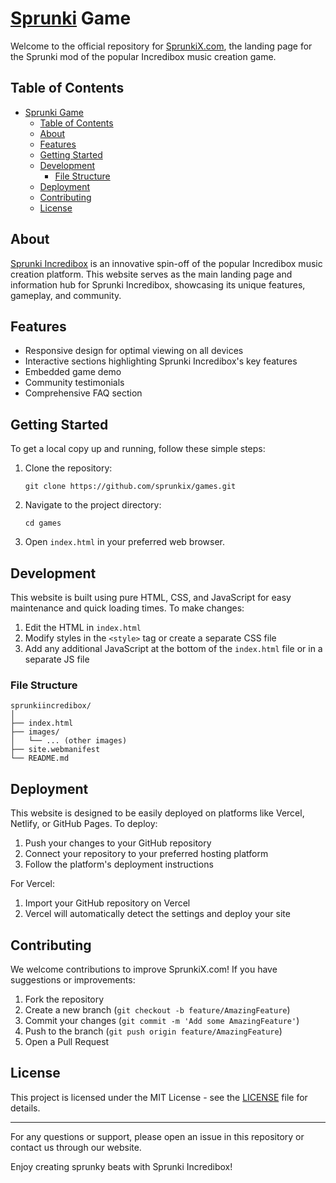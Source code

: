 # [Sprunki](https://sprunkix.com/) Game

Welcome to the official repository for [SprunkiX.com](https://sprunkix.com/), the landing page for the Sprunki mod of the popular Incredibox music creation game.

## Table of Contents

- [Sprunki Game](#sprunki-game)
  - [Table of Contents](#table-of-contents)
  - [About](#about)
  - [Features](#features)
  - [Getting Started](#getting-started)
  - [Development](#development)
    - [File Structure](#file-structure)
  - [Deployment](#deployment)
  - [Contributing](#contributing)
  - [License](#license)

## About

[Sprunki Incredibox](https://sprunkix.com/) is an innovative spin-off of the popular Incredibox music creation platform. This website serves as the main landing page and information hub for Sprunki Incredibox, showcasing its unique features, gameplay, and community.

## Features

- Responsive design for optimal viewing on all devices
- Interactive sections highlighting Sprunki Incredibox's key features
- Embedded game demo
- Community testimonials
- Comprehensive FAQ section

## Getting Started

To get a local copy up and running, follow these simple steps:

1. Clone the repository:
   ```
   git clone https://github.com/sprunkix/games.git
   ```
2. Navigate to the project directory:
   ```
   cd games
   ```
3. Open `index.html` in your preferred web browser.

## Development

This website is built using pure HTML, CSS, and JavaScript for easy maintenance and quick loading times. To make changes:

1. Edit the HTML in `index.html`
2. Modify styles in the `<style>` tag or create a separate CSS file
3. Add any additional JavaScript at the bottom of the `index.html` file or in a separate JS file

### File Structure

```
sprunkiincredibox/
│
├── index.html
├── images/
│   └── ... (other images)
├── site.webmanifest
└── README.md
```

## Deployment

This website is designed to be easily deployed on platforms like Vercel, Netlify, or GitHub Pages. To deploy:

1. Push your changes to your GitHub repository
2. Connect your repository to your preferred hosting platform
3. Follow the platform's deployment instructions

For Vercel:
1. Import your GitHub repository on Vercel
2. Vercel will automatically detect the settings and deploy your site

## Contributing

We welcome contributions to improve SprunkiX.com! If you have suggestions or improvements:

1. Fork the repository
2. Create a new branch (`git checkout -b feature/AmazingFeature`)
3. Commit your changes (`git commit -m 'Add some AmazingFeature'`)
4. Push to the branch (`git push origin feature/AmazingFeature`)
5. Open a Pull Request

## License

This project is licensed under the MIT License - see the [LICENSE](LICENSE) file for details.

---

For any questions or support, please open an issue in this repository or contact us through our website.

Enjoy creating sprunky beats with Sprunki Incredibox!
